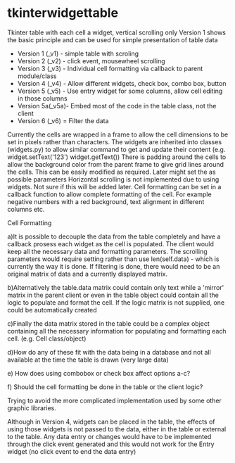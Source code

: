 # tkinterwidgettable
Tkinter table with each cell a widget, vertical scrolling only
Version 1 shows the basic principle and can be used for simple
presentation of table data

* Version 1 (_v1) - simple table with scroling
* Version 2 (_v2) - click event, mousewheel scrolling
* Version 3 (_v3) - Individual cell formatting via callback to parent module/class
* Version 4 (_v4) - Allow different widgets, check box, combo box, button
* Version 5 (_v5) - Use entry widget for some columns, allow cell editing in those columns
* Version 5a(_v5a)- Embed most of the code in the table class, not the client
* Version 6 (_v6)  = Filter the data

Currently the cells are wrapped in a frame to allow the cell dimensions to be set in pixels rather than characters.
The widgets are inherited into classes (widgets.py) to allow similar command to get and update their content (e.g. widget.setText('123')  widget.getText())
There is padding around the cells to allow the background color from the parent frame to give grid
lines around the cells. This can be easily modified as required. Later might set the as possible parameters
Horizontal scrolling is not implemented due to using widgets. Not sure if this will be added later.
Cell formatting can be set in a callback function to allow complete formatting of the cell. For
example negative numbers with a red background, text alignment in different columns etc.

Cell Formatting

a)It is possible to decouple the data from the table completely and have a callback prosess each widget
as the cell is populated. The client would keep all the necessary data and formatting parameters.
The scrolling parameters would require setting rather than use len(self.data) - which is currently
the way it is done. If filtering is done, there would need to be an original matrix of data 
and a currently displayed matrix.

b)Alternatively the table.data matrix could contain only text while a 'mirror' matrix in the parent client or even in the table object could contain all the logic to populate and format the cell. If
the logic matrix is not supplied, one could be automatically created

c)Finally the data matrix stored in the table could be a complex object containing all the necessary
information for populating and formatting each cell. (e.g. Cell class/object)

d)How do any of these fit with the data being in a database and not all available at the time the 
table is drawn (very large data)

e) How does using combobox or check box affect options a-c?

f) Should the cell formatting be done in the table or the client logic?

Trying to avoid the more complicated implementation used by some other graphic libraries.

Although in Version 4, widgets can be placed in the table, the effects of using those
widgets is not passed to the data, either in the table or external to the table. Any
data entry or changes would have to be implemented through the click event generated
and this would not work for the Entry widget (no click event to end the data entry)
